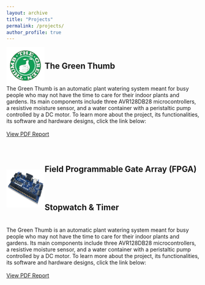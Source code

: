 ```yaml
---
layout: archive
title: "Projects"
permalink: /projects/
author_profile: true
---
```


<div class="project">
  <div style="display: flex; align-items: center;">
    <img src="/images/Screenshot 2023-11-12 at 11.38.37 PM.png" alt="Green Thumb Icon" class="project-icon" style="width: 100px; height: 100px;">
    <h2 style="margin: 0; padding: 0; vertical-align: middle; line-height: 100px;">The Green Thumb</h2>
  </div>
  The Green Thumb is an automatic plant watering system meant for busy people who may not have the time to care for their indoor plants and gardens. Its main components include three AVR128DB28 microcontrollers, a resistive moisture sensor, and a water container with a peristaltic pump controlled by a DC motor. To learn more about the project, its functionalities, its software and hardware designs, click the link below:
  <br>
  <br>
  <a href="/_pages/The_Green_Thumb_Report.pdf" target="_blank" class="btn">View PDF Report</a>
</div>

<br>
<br>

<div class="project">
  <div style="display: flex; align-items: center;">
    <img src="/images/Basys-3-0__67238.1554833305.500.659__81101.1602869938.386.513__57778.png" alt="Basys3 Icon" class="project-icon" style="width: 100px; height: 100px;">
    <h2 style="margin: 0; padding: 0; vertical-align: middle; line-height: 100px;">Field Programmable Gate Array (FPGA) Stopwatch & Timer</h2>
  </div>
  The Green Thumb is an automatic plant watering system meant for busy people who may not have the time to care for their indoor plants and gardens. Its main components include three AVR128DB28 microcontrollers, a resistive moisture sensor, and a water container with a peristaltic pump controlled by a DC motor. To learn more about the project, its functionalities, its software and hardware designs, click the link below:
  <br>
  <br>
  <a href="/_pages/The_Green_Thumb_Report.pdf" target="_blank" class="btn">View PDF Report</a>
</div>
